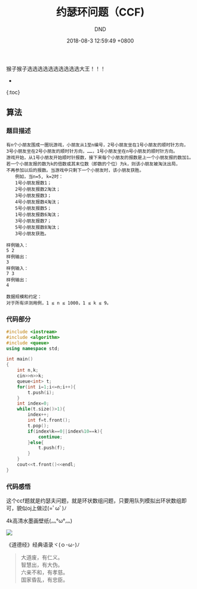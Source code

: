 ﻿---
layout: post
title:  "约瑟环问题（CCF)"
date:   2018-08-3 12:59:49 +0800
categories: C-program-language
tags: C-program-language
img: http://or4d8nhvk.bkt.clouddn.com/18-8-5/78392145.jpg
author: DND
---

猴子猴子选选选选选选选选选选大王！！！


* 
{:toc}

## 算法

### 题目描述
```
有n个小朋友围成一圈玩游戏，小朋友从1至n编号，2号小朋友坐在1号小朋友的顺时针方向，
3号小朋友坐在2号小朋友的顺时针方向，……，1号小朋友坐在n号小朋友的顺时针方向。
游戏开始，从1号小朋友开始顺时针报数，接下来每个小朋友的报数是上一个小朋友报的数加1。
若一个小朋友报的数为k的倍数或其末位数（即数的个位）为k，则该小朋友被淘汰出局，
不再参加以后的报数。当游戏中只剩下一个小朋友时，该小朋友获胜。
　　例如，当n=5, k=2时：
　　1号小朋友报数1；
　　2号小朋友报数2淘汰；
　　3号小朋友报数3；
　　4号小朋友报数4淘汰；
　　5号小朋友报数5；
　　1号小朋友报数6淘汰；
　　3号小朋友报数7；
　　5号小朋友报数8淘汰；
　　3号小朋友获胜。

样例输入：
5 2
样例输出：
3
样例输入：
7 3
样例输出：
4

数据规模和约定：
对于所有评测用例，1 ≤ n ≤ 1000，1 ≤ k ≤ 9。
```

### 代码部分

```c++
#include <iostream>
#include <algorithm>
#include <queue>
using namespace std;

int main()
{
    int n,k;
    cin>>n>>k;
    queue<int> t;
    for(int i=1;i<=n;i++){
        t.push(i);
    }
    int index=0;
    while(t.size()>1){
        index++;
        int f=t.front();
        t.pop();
        if(index%k==0||index%10==k){
            continue;
        }else{
            t.push(f);
        }
    }
    cout<<t.front()<<endl;
}


```


### 代码感悟
这个ccf题就是约瑟夫问题，就是环状数组问题，只要用队列模拟出环状数组即可，貌似oj上做过(=ﾟωﾟ)ﾉ

4k高清水墨画壁纸(灬°ω°灬) 

![](http://or4d8nhvk.bkt.clouddn.com/18-8-5/74358810.jpg)

《道德经》经典语录ヾ(ｏ･ω･)ﾉ

> 大道废，有仁义。  
智慧出，有大伪。  
六亲不和，有孝慈。  
国家昏乱，有忠臣。  


